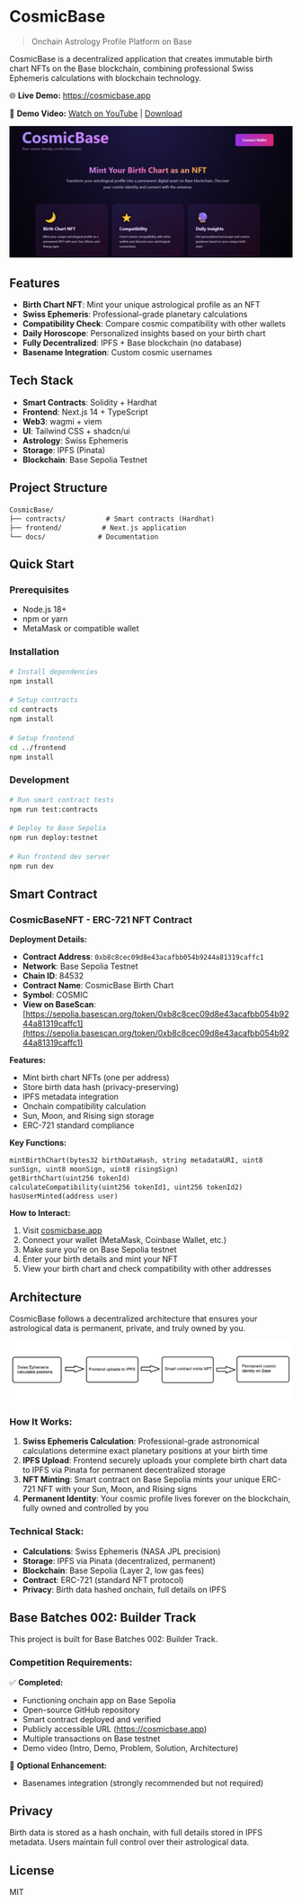 # CosmicBase

> Onchain Astrology Profile Platform on Base

CosmicBase is a decentralized application that creates immutable birth chart NFTs on the Base blockchain, combining professional Swiss Ephemeris calculations with blockchain technology.

🌐 **Live Demo:** https://cosmicbase.app

🎥 **Demo Video:** [Watch on YouTube](https://youtu.be/VN8ztRjQA6o) | [Download](docs/CosmicBase.mp4)

![CosmicBase App](docs/cosmicbase-app.jpg)

## Features

- **Birth Chart NFT**: Mint your unique astrological profile as an NFT
- **Swiss Ephemeris**: Professional-grade planetary calculations
- **Compatibility Check**: Compare cosmic compatibility with other wallets
- **Daily Horoscope**: Personalized insights based on your birth chart
- **Fully Decentralized**: IPFS + Base blockchain (no database)
- **Basename Integration**: Custom cosmic usernames

## Tech Stack

- **Smart Contracts**: Solidity + Hardhat
- **Frontend**: Next.js 14 + TypeScript
- **Web3**: wagmi + viem
- **UI**: Tailwind CSS + shadcn/ui
- **Astrology**: Swiss Ephemeris
- **Storage**: IPFS (Pinata)
- **Blockchain**: Base Sepolia Testnet

## Project Structure

```
CosmicBase/
├── contracts/          # Smart contracts (Hardhat)
├── frontend/          # Next.js application
└── docs/             # Documentation
```

## Quick Start

### Prerequisites

- Node.js 18+
- npm or yarn
- MetaMask or compatible wallet

### Installation

```bash
# Install dependencies
npm install

# Setup contracts
cd contracts
npm install

# Setup frontend
cd ../frontend
npm install
```

### Development

```bash
# Run smart contract tests
npm run test:contracts

# Deploy to Base Sepolia
npm run deploy:testnet

# Run frontend dev server
npm run dev
```

## Smart Contract

### CosmicBaseNFT - ERC-721 NFT Contract

**Deployment Details:**
- **Contract Address**: `0xb8c8cec09d8e43acafbb054b9244a81319caffc1`
- **Network**: Base Sepolia Testnet
- **Chain ID**: 84532
- **Contract Name**: CosmicBase Birth Chart
- **Symbol**: COSMIC
- **View on BaseScan**: [https://sepolia.basescan.org/token/0xb8c8cec09d8e43acafbb054b9244a81319caffc1](https://sepolia.basescan.org/token/0xb8c8cec09d8e43acafbb054b9244a81319caffc1)

**Features:**
- Mint birth chart NFTs (one per address)
- Store birth data hash (privacy-preserving)
- IPFS metadata integration
- Onchain compatibility calculation
- Sun, Moon, and Rising sign storage
- ERC-721 standard compliance

**Key Functions:**
```solidity
mintBirthChart(bytes32 birthDataHash, string metadataURI, uint8 sunSign, uint8 moonSign, uint8 risingSign)
getBirthChart(uint256 tokenId)
calculateCompatibility(uint256 tokenId1, uint256 tokenId2)
hasUserMinted(address user)
```

**How to Interact:**
1. Visit [cosmicbase.app](https://cosmicbase.app)
2. Connect your wallet (MetaMask, Coinbase Wallet, etc.)
3. Make sure you're on Base Sepolia testnet
4. Enter your birth details and mint your NFT
5. View your birth chart and check compatibility with other addresses

## Architecture

CosmicBase follows a decentralized architecture that ensures your astrological data is permanent, private, and truly owned by you.

![CosmicBase Architecture](docs/ARCHITECTURE.png)

### How It Works:

1. **Swiss Ephemeris Calculation**: Professional-grade astronomical calculations determine exact planetary positions at your birth time
2. **IPFS Upload**: Frontend securely uploads your complete birth chart data to IPFS via Pinata for permanent decentralized storage
3. **NFT Minting**: Smart contract on Base Sepolia mints your unique ERC-721 NFT with your Sun, Moon, and Rising signs
4. **Permanent Identity**: Your cosmic profile lives forever on the blockchain, fully owned and controlled by you

### Technical Stack:
- **Calculations**: Swiss Ephemeris (NASA JPL precision)
- **Storage**: IPFS via Pinata (decentralized, permanent)
- **Blockchain**: Base Sepolia (Layer 2, low gas fees)
- **Contract**: ERC-721 (standard NFT protocol)
- **Privacy**: Birth data hashed onchain, full details on IPFS

## Base Batches 002: Builder Track

This project is built for Base Batches 002: Builder Track.

### Competition Requirements:

✅ **Completed:**
- Functioning onchain app on Base Sepolia
- Open-source GitHub repository
- Smart contract deployed and verified
- Publicly accessible URL (https://cosmicbase.app)
- Multiple transactions on Base testnet
- Demo video (Intro, Demo, Problem, Solution, Architecture)

🚧 **Optional Enhancement:**
- Basenames integration (strongly recommended but not required)

## Privacy

Birth data is stored as a hash onchain, with full details stored in IPFS metadata. Users maintain full control over their astrological data.

## License

MIT
